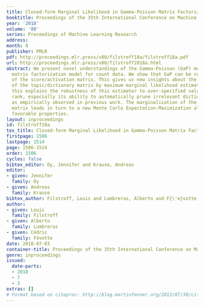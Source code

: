 ```yaml
---
title: Closed-form Marginal Likelihood in Gamma-Poisson Matrix Factorization
booktitle: Proceedings of the 35th International Conference on Machine Learning
year: '2018'
volume: '80'
series: Proceedings of Machine Learning Research
address: 
month: 0
publisher: PMLR
pdf: http://proceedings.mlr.press/v80/filstroff18a/filstroff18a.pdf
url: http://proceedings.mlr.press/v80/filstroff2018a.html
abstract: We present novel understandings of the Gamma-Poisson (GaP) model, a probabilistic
  matrix factorization model for count data. We show that GaP can be rewritten free
  of the score/activation matrix. This gives us new insights about the estimation
  of the topic/dictionary matrix by maximum marginal likelihood estimation. In particular,
  this explains the robustness of this estimator to over-specified values of the factorization
  rank, especially its ability to automatically prune irrelevant dictionary columns,
  as empirically observed in previous work. The marginalization of the activation
  matrix leads in turn to a new Monte Carlo Expectation-Maximization algorithm with
  favorable properties.
layout: inproceedings
id: filstroff18a
tex_title: Closed-form Marginal Likelihood in Gamma-Poisson Matrix Factorization
firstpage: 1506
lastpage: 1514
page: 1506-1514
order: 1506
cycles: false
bibtex_editor: Dy, Jennifer and Krause, Andreas
editor:
- given: Jennifer
  family: Dy
- given: Andreas
  family: Krause
bibtex_author: Filstroff, Louis and Lumbreras, Alberto and F{\'e}votte, C{\'e}dric
author:
- given: Louis
  family: Filstroff
- given: Alberto
  family: Lumbreras
- given: Cédric
  family: Févotte
date: 2018-07-03
container-title: Proceedings of the 35th International Conference on Machine Learning
genre: inproceedings
issued:
  date-parts:
  - 2018
  - 7
  - 3
extras: []
# Format based on citeproc: http://blog.martinfenner.org/2013/07/30/citeproc-yaml-for-bibliographies/
---
```

